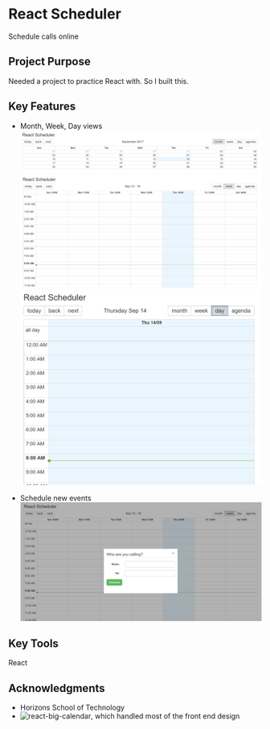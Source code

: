 # React Scheduler

Schedule calls online

## Project Purpose

Needed a project to practice React with. So I built this.

## Key Features

* Month, Week, Day views
![month](./images/month.PNG)
![week](./images/week.PNG)
![day](./images/day.PNG)

* Schedule new events
![new](./images/new.PNG)

## Key Tools

React

## Acknowledgments

* Horizons School of Technology
* ![react-big-calendar](https://github.com/intljusticemission/react-big-calendar), which handled most of the front end design
